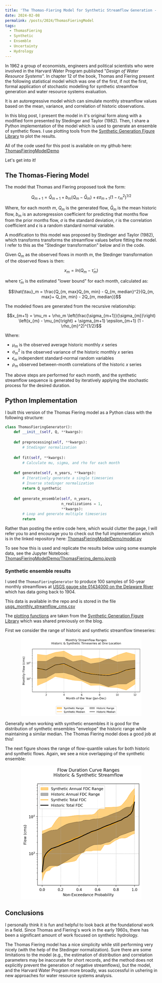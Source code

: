 ```yaml
---
title: 'The Thomas-Fiering Model for Synthetic Streamflow Generation - Python Implementation'
date: 2024-02-08
permalink: /posts/2024/ThomasFieringModel
tags:
  - ThomasFiering
  - Synthetic
  - Ensemble
  - Uncertainty
  - Hydrology
---
```



In 1962 a group of economists, engineers and political scientists who were involved in the Harvard Water Program published "*Design of Water Resource Systems*". In chapter 12 of the book, Thomas and Fiering present the following statistical model which was one of the first, if not the first, formal application of stochastic modelling for synthetic streamflow generation and water resource systems evaluation.

It is an autoregressive model which can simulate monthly streamflow values based on the mean, variance, and correlation of historic observations. 

In this blog post, I present the model in it's original form along with a modified form presented by Stedinger and Taylor (1982). Then, I share a Python implementation of the model which is used to generate an ensemble of synthetic flows.  I use plotting tools from the [Synthetic Generation Figure Library](https://waterprogramming.wordpress.com/2023/05/24/figure-library-part-2-visualizations-supporting-synthetic-streamflow-diagnostics/) to plot the results. 

All of the code used for this post is available on my github here: [ThomasFieringModelDemo](https://github.com/TrevorJA/ThomasFieringModelDemo/tree/main)

Let's get into it!

## The Thomas-Fiering Model

The model that Thomas and Fiering proposed took the form:

$$Q_{m+1} = \bar{Q}_{m+1} + b_m(Q_m-\bar{Q}_m)+\epsilon\sigma_{m+1}(1-r_{m}^2)^{1/2}$$


Where, for each month $m$, $Q_m$ is the generated flow, $\bar{Q}_m$ is the mean historic flow, $b_m$ is an autoregression coefficient for predicting that months flow from the prior months flow, $\sigma$ is the standard deviation, $r$ is the correlation coefficient and  $\epsilon$ is a random standard normal variable. 

A modification to this model was proposed by Stedinger and Taylor (1982), which transforms transforms the streamflow values before fitting the model. I refer to this as the "Stedinger transformation" below and in the code. 

Given $Q_{m}$ as the observed flows in month $m$, the Stedinger transformation of the observed flows is then:

$$x_{m} = ln(Q_{m} - \hat{\tau}_m)$$ 

where $\hat{\tau}_m$ is the estimated "lower bound" for each month, calculated as:

$$\hat{\tau}_m = \frac{Q_{m, max}Q_{m, min} - Q_{m, median}^2}{Q_{m, max}+ Q_{m, min} - 2Q_{m, median}}$$

The modeled flows are generated from the recursive relationship:

$$x_{m+1} = \mu_m + \rho_m \left(\frac{\sigma_{m+1}}{\sigma_{m}}\right) \left(x_{m} - \mu_{m}\right) + \sigma_{m+1} \epsilon_{m+1} (1 - \rho_{m}^2)^{1/2}$$


Where:
- $\mu_{m}$ is the observed average historic monthly $x$ series
- $\sigma_{m}^2$ is the observed variance of the historic monthly $x$ series
- $\epsilon_{m}$ independent standard-normal random variables
- $\rho_m$ observed between-month correlations of the historic $x$ series

The above steps are performed for each month, and the synthetic streamflow sequence is generated by iteratively applying the stochastic process for the desired duration.

## Python Implementation

I built this version of the Thomas Fiering model as a Python class with the following structure:
```python
class ThomasFieringGenerator():
    def __init__(self, Q, **kwargs):
        
    def preprocessing(self, **kwargs):
	    # Stedinger normalization
	    
    def fit(self, **kwargs):
	    # Calculate mu, sigma, and rho for each month
	    
    def generate(self, n_years, **kwargs):
	    # Iteratively generate a single timeseries
	    # Inverse stedinger normalization
        return Q_synthetic
    
    def generate_ensemble(self, n_years, 
                          n_realizations = 1, 
                          **kwargs):
        # Loop and generate multiple timeseries
        return 
```

Rather than posting the entire code here, which would clutter the page, I will refer you to and encourage you to check out the full implementation which is in the linked repository here: [ThomasFieringModelDemo/model.py](https://github.com/TrevorJA/ThomasFieringModelDemo/blob/main/model.py)

To see how this is used and replicate the results below using some example data, see the Jupyter Notebook: [ThomasFieringModelDemo/ThomasFiering_demo.ipynb](https://github.com/TrevorJA/ThomasFieringModelDemo/blob/main/ThomasFiering_demo.ipynb "ThomasFiering_demo.ipynb")

### Synthetic ensemble results
I used the `ThomasFieringGenerator` to produce 100 samples of 50-year monthly streamflows at [USGS gauge site 01434000 on the Delaware River](https://waterdata.usgs.gov/monitoring-location/01434000/#parameterCode=00065&period=P7D&showMedian=false) which has data going back to 1904.

This data is available in the repo and is stored in the file [usgs_monthly_streamflow_cms.csv](https://github.com/TrevorJA/ThomasFieringModelDemo/blob/main/usgs_monthly_streamflow_cms.csv)

The [plotting functions](https://github.com/TrevorJA/ThomasFieringModelDemo/blob/main/plotting.py) are taken from the [Synthetic Generation Figure Library](https://waterprogramming.wordpress.com/2023/05/24/figure-library-part-2-visualizations-supporting-synthetic-streamflow-diagnostics/) which was shared previously on the blog. 

First we consider the range of historic and synthetic streamflow timeseries:

<div style="text-align: center;">
    <img src="./images/ThomasFiering_results_monthly_range.png" width="400">
</div>


Generally when working with synthetic ensembles it is good for the distribution of synthetic ensembles "envelope" the historic range while maintaining a similar median. The Thomas Fiering model does a good job at this!

The next figure shows the range of flow-quantile values for both historic and synthetic flows. Again, we see a nice overlapping of the synthetic ensemble:

<div style="text-align: center;">
    <img src="./images/ThomasFiering_FDC_comparison.png" width = 400 class="center">
</div>


## Conclusions
I personally think it is fun and helpful to look back at the foundational work in a field. Since Thomas and Fiering's work in the early 1960s, there has been a significant amount of work focused on synthetic hydrology. 

The Thomas Fiering model has a nice simplicity while still performing very nicely (with the help of the Stedinger normalization). Sure there are some limitations to the model (e.g., the estimation of distribution and correlation parameters may be inaccurate for short records, and the method does not explicitly prevent the generation of negative streamflows), but the model, and the Harvard Water Program more broadly, was successful in ushering in new approaches for water resource systems analysis. 